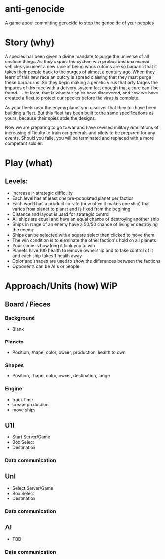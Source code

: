 anti-genocide
==============

A game about committing genocide to stop the genocide of your peoples

# Story (why)

A species has been given a divine mandate to purge the universe of all unclean things. As they expore the system with probes and one maned vehicles you meet a new race of being whos cutoms are so barbaric that it takes their people back to the purges of almost a century ago. When they learn of this new race an outcry is spread claiming that they must purge these barbarians. So they begin making a genetic virus that only targes the impures of this race with a delivery system fast enough that a cure can't be found. . . At least, that is what our spies have discovered, and now we have created a fleet to protect our species before the virus is complete.  
  
As your fleets near the enymy planet you discover that they too have been building a fleet. But this fleet has been built to the same specifications as yours, because their spies stole the designs.  
  
Now we are preparing to go to war and have devised military simulations of increasing difficulty to train our generals and pilots to be prepared for any events. Should you faile, you will be terminated and replaced with a more competant soldier.

# Play (what)

## Levels:
- Increase in strategic difficulty
- Each level has at least one pre-populated planet per faction
- Each world has a production rate (how often it makes one ship) that varies from planet to planet and is fixed from the begining
- Distance and layout is used for strategic control
- All ships are equal and have an equal chance of destroying another ship
- Ships in range of an enemy have a 50/50 chance of living or destroying the enemy
- Ships can be selected with a square select then clicked to move them
- The win condition is to eleminate the other faction's hold on all planets
- Your score is how long it took you to win
- Planets have 100 health to remove ownership and to take control of it and each ship takes 1 health away
- Color and shapes are used to show the differences between the factions
- Opponents can be AI's or people

## 

# Approach/Units (how) WiP
## Board / Pieces
### Background
- Blank
### Planets
- Position, shape, color, owner, production, health to own
### Shapes
- Position, shape, color, owner, destination, range
### Engine
- track time
- create production
- move ships
## U1I
- Start Server/Game
- Box Select
- Destination
### Data communication
## UnI
- Select Server/Game
- Box Select
- Destination
### Data communication
## AI
- TBD
### Data communication
